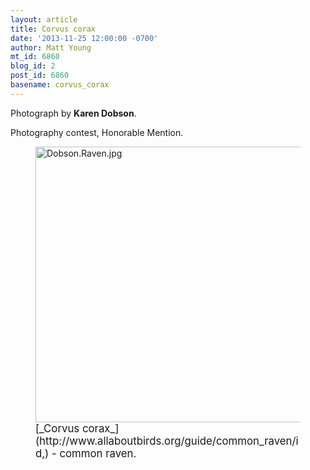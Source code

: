 ```yaml
---
layout: article
title: Corvus corax
date: '2013-11-25 12:00:00 -0700'
author: Matt Young
mt_id: 6860
blog_id: 2
post_id: 6860
basename: corvus_corax
---
```

Photograph by **Karen Dobson**.

Photography contest, Honorable Mention.

<figure>
<img src="http://pandasthumb.org/Dobson.Raven.jpg" alt="Dobson.Raven.jpg" width="600" height="441" />
<figcaption markdown="span">
<big>[_Corvus corax_](http://www.allaboutbirds.org/guide/common_raven/id,) - common raven.</big> 

</figcaption>
</figure>
